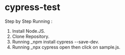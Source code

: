 # cypress-test

Step by Step Running : 
1. Install Node.JS. 
2. Clone Repository. 
3. Running _npm install cypress --save-dev. 
4. Running _npx cypress open then click on sample.js.
